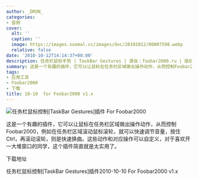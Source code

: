 ```yaml
---
author: _DRON_
categories:
- 音频
cover:
  alt: ''
  caption: ''
  image: https://images.soomal.cc/images/doc/20101012/00007598.webp
  relative: false
date: '2010-10-12T14:14:37+08:00'
description: 任务栏鼠标手势 | TaskBar Gestures | 源自：foobar2000.ru | 版权：转载 |  平均/总评分：10.00/10
summary: 这是一个有趣的插件，它可以让鼠标在任务栏区域做出操作动作，从而控制Foobar2000，例如在任务栏区域滚动鼠标滚轮，就可以快速调节音量，按住Ctrl，再滚动滚轮，则是快速换曲。这些动作和对应操作可以自定义，对于喜欢开一大堆窗口的同学，这个插件简直就是太实用了。
tags:
- 应用工具
- Foobar2000
- 下载
title: 10-10  for Foobar2000 v1.x
---
```


![任务栏鼠标控制[TaskBar Gestures]插件 For Foobar2000](https://images.soomal.cc/images/doc/20101012/00007598.webp)



这是一个有趣的插件，它可以让鼠标在任务栏区域做出操作动作，从而控制Foobar2000，例如在任务栏区域滚动鼠标滚轮，就可以快速调节音量，按住Ctrl，再滚动滚轮，则是快速换曲。这些动作和对应操作可以自定义，对于喜欢开一大堆窗口的同学，这个插件简直就是太实用了。



下载地址



任务栏鼠标控制[TaskBar Gestures]插件2010-10-10 
For Foobar2000 v1.x